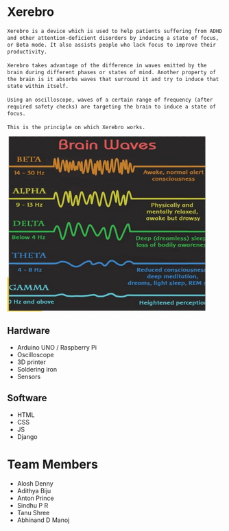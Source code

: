 # Xerebro

```
Xerebro is a device which is used to help patients suffering from ADHD and other attention-deficient disorders by inducing a state of focus, or Beta mode. It also assists people who lack focus to improve their productivity.

Xerebro takes advantage of the difference in waves emitted by the brain during different phases or states of mind. Another property of the brain is it absorbs waves that surround it and try to induce that state within itself.

Using an oscilloscope, waves of a certain range of frequency (after required safety checks) are targeting the brain to induce a state of focus.

This is the principle on which Xerebro works.

```

![brain waves](image.png)



## Hardware
- Arduino UNO / Raspberry Pi
- Oscilloscope
- 3D printer
- Soldering iron
- Sensors

## Software
- HTML
- CSS
- JS
- Django

# Team Members
- Alosh Denny
- Adithya Biju
- Anton Prince
- Sindhu P R
- Tanu Shree
- Abhinand D Manoj
